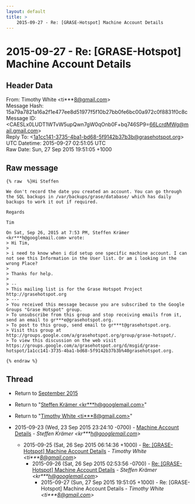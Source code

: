 ```yaml
---
layout: default
title: >
    2015-09-27 - Re: [GRASE-Hotspot] Machine Account Details
---
```


# 2015-09-27 - Re: [GRASE-Hotspot] Machine Account Details

## Header Data

From: Timothy White \<ti***8@gmail.com\><br>
Message Hash: 15a79a7821a16a2f1e477ee8d51977f5f10b27bb0fe6bc00a972c0f8831f0c8c<br>
Message ID: \<CAESLx0LUDT1WTvW5upQwn7gW0qOnb0F+bq746SP9=66LcrdMWg@mail.gmail.com\><br>
Reply To: \<1a1cc141-3735-4ba1-bd68-5f9142b37b3b@grasehotspot.org\><br>
UTC Datetime: 2015-09-27 02:51:05 UTC<br>
Raw Date: Sun, 27 Sep 2015 19:51:05 +1000<br>

## Raw message

```
{% raw  %}Hi Steffen

We don't record the date you created an account. You can go through
the SQL backups in /var/backups/grase/database/ which has daily
backups to work it out if required.

Regards

Tim

On Sat, Sep 26, 2015 at 7:53 PM, Steffen Krämer
<kr***h@googlemail.com> wrote:
> Hi Tim,
>
> i need to know when i did setup one specific machine account. I can not see this Information in the User list. Or am i looking in the wrong Place?
>
> Thanks for help.
>
> --
> This mailing list is for the Grase Hotspot Project http://grasehotspot.org
> ---
> You received this message because you are subscribed to the Google Groups "Grase Hotspot" group.
> To unsubscribe from this group and stop receiving emails from it, send an email to gr***e@grasehotspot.org.
> To post to this group, send email to gr***t@grasehotspot.org.
> Visit this group at http://groups.google.com/a/grasehotspot.org/group/grase-hotspot/.
> To view this discussion on the web visit https://groups.google.com/a/grasehotspot.org/d/msgid/grase-hotspot/1a1cc141-3735-4ba1-bd68-5f9142b37b3b%40grasehotspot.org.

{% endraw %}
```

## Thread

+ Return to [September 2015](/archive/2015/09)

+ Return to "[Steffen Krämer <kr***h<span>@</span>googlemail.com>](/authors/kr___h_at_googlemail_com)"
+ Return to "[Timothy White <ti***8<span>@</span>gmail.com>](/authors/ti___8_at_gmail_com)"

+ 2015-09-23 (Wed, 23 Sep 2015 23:24:10 -0700) - [Machine Account Details](/archive/2015/09/5516c701a5eee11ab235fdd6c390b76eabe0539f1b9eba700528dbe54a565417) - _Steffen Krämer \<kr***h@googlemail.com\>_
  + 2015-09-25 (Sat, 26 Sep 2015 06:14:36 +1000) - [Re: [GRASE-Hotspot] Machine Account Details](/archive/2015/09/ca5f7f1beb17aa2ba404ae8ad2ff657159d25005463f340024d41cc37e5ece70) - _Timothy White \<ti***8@gmail.com\>_
    + 2015-09-26 (Sat, 26 Sep 2015 02:53:56 -0700) - [Re: [GRASE-Hotspot] Machine Account Details](/archive/2015/09/2909676fe67fd353afaa84f0e81e3eae494552a851297b402692407ee48267d4) - _Steffen Krämer \<kr***h@googlemail.com\>_
      + 2015-09-27 (Sun, 27 Sep 2015 19:51:05 +1000) - Re: [GRASE-Hotspot] Machine Account Details - _Timothy White \<ti***8@gmail.com\>_

